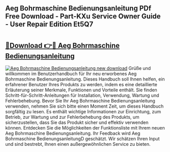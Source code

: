 ## Aeg Bohrmaschine Bedienungsanleitung PDf Free Download - Part-KXu Service Owner Guide - User Repair Edition Et5Q7

# <h2><a href="http://df0mqe.blite.top/?on=Aeg+Bohrmaschine+Bedienungsanleitung">🔗Download 👉🔴 Aeg Bohrmaschine Bedienungsanleitung</a></h2>

[![Aeg Bohrmaschine Bedienungsanleitung new download](https://i.imgur.com/lujVjoI.png)](http://df0mqe.blite.top/?on=Aeg+Bohrmaschine+Bedienungsanleitung)
Grüße und willkommen im Benutzerhandbuch für Ihr neu erworbenes Aeg Bohrmaschine Bedienungsanleitung. Dieses Handbuch soll Ihnen helfen, ein erfahrener Benutzer Ihres Produkts zu werden, indem es eine detaillierte Erläuterung seiner Merkmale, Funktionen und Vorteile enthält. Sie finden Schritt-für-Schritt-Anleitungen für Installation, Verwendung, Wartung und Fehlerbehebung. Bevor Sie Ihr Aeg Bohrmaschine Bedienungsanleitung verwenden, nehmen Sie sich bitte einen Moment Zeit, um dieses Handbuch sorgfältig zu lesen. Es enthält wichtige Informationen zur Einrichtung, zum Betrieb, zur Wartung und zur Fehlerbehebung des Produkts, um sicherzustellen, dass Sie das Produkt sicher und effektiv verwenden können. Entdecken Sie die Möglichkeiten der Funktionsliste mit Ihrem neuen Aeg Bohrmaschine Bedienungsanleitung. Ihr Feedback wird Aeg Bohrmaschine BedienungsanleitungD geschätzt. Wir schätzen Ihren Input und sind bestrebt, Ihnen einen außergewöhnlichen Service zu bieten.
